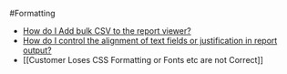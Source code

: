 #Formatting

* [How do I Add bulk CSV to the report viewer?](http://wiki.izenda.us/FAQ/How-do-I-Add-bulk-CSV-to-the-report-viewer)
* [How do I control the alignment of text fields or justification in report output?](http://wiki.izenda.us/FAQ/How-do-I-control-the-alignment-of-text-fields-or-justification-in-report-output)
* [[Customer Loses CSS Formatting or Fonts etc are not Correct]]
